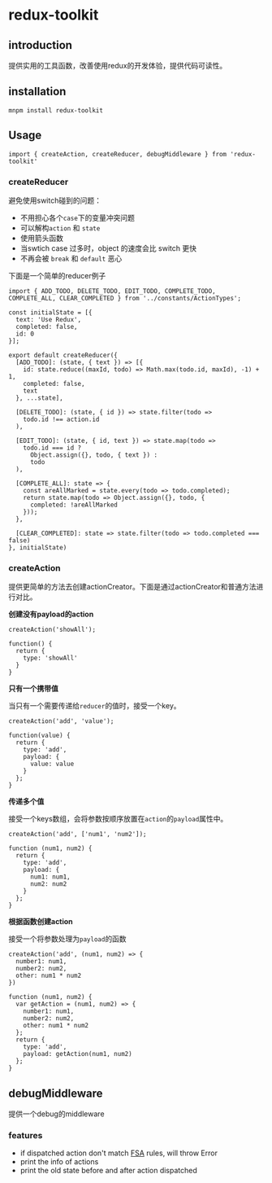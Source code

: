 # redux-toolkit

## introduction

提供实用的工具函数，改善使用redux的开发体验，提供代码可读性。

## installation

`mnpm install redux-toolkit`

## Usage

`import { createAction, createReducer, debugMiddleware } from 'redux-toolkit'`

### createReducer

避免使用switch碰到的问题：

* 不用担心各个`case`下的变量冲突问题
* 可以解构`action` 和 `state`
* 使用箭头函数
* 当swtich case 过多时，object 的速度会比 switch 更快
* 不再会被 `break` 和 `default` 恶心

下面是一个简单的reducer例子

```
import { ADD_TODO, DELETE_TODO, EDIT_TODO, COMPLETE_TODO, COMPLETE_ALL, CLEAR_COMPLETED } from '../constants/ActionTypes';

const initialState = [{
  text: 'Use Redux',
  completed: false,
  id: 0
}];

export default createReducer({
  [ADD_TODO]: (state, { text }) => [{
    id: state.reduce((maxId, todo) => Math.max(todo.id, maxId), -1) + 1,
    completed: false,
    text
  }, ...state],

  [DELETE_TODO]: (state, { id }) => state.filter(todo =>
    todo.id !== action.id
  ),

  [EDIT_TODO]: (state, { id, text }) => state.map(todo =>
    todo.id === id ?
      Object.assign({}, todo, { text }) :
      todo
  ),

  [COMPLETE_ALL]: state => {
    const areAllMarked = state.every(todo => todo.completed);
    return state.map(todo => Object.assign({}, todo, {
      completed: !areAllMarked
    }));
  },

  [CLEAR_COMPLETED]: state => state.filter(todo => todo.completed === false)
}, initialState)
```

### createAction

提供更简单的方法去创建actionCreator。下面是通过actionCreator和普通方法进行对比。

**创建没有payload的action**

```
createAction('showAll');

function() {
  return {
    type: 'showAll'
  }
}
```

**只有一个携带值**

当只有一个需要传递给`reducer`的值时，接受一个key。

```
createAction('add', 'value');

function(value) {
  return {
    type: 'add',
    payload: {
      value: value
    }
  };
}
```

**传递多个值**

接受一个keys数组，会将参数按顺序放置在`action`的`payload`属性中。

```
createAction('add', ['num1', 'num2']);

function (num1, num2) {
  return {
    type: 'add',
    payload: {
      num1: num1,
      num2: num2  
    }
  };
}
```

**根据函数创建action**

接受一个将参数处理为`payload`的函数

```
createAction('add', (num1, num2) => {
  number1: num1,
  number2: num2,
  other: num1 * num2
})

function (num1, num2) {
  var getAction = (num1, num2) => {
    number1: num1,
    number2: num2,
    other: num1 * num2
  };
  return {
    type: 'add',
    payload: getAction(num1, num2)
  };
}
```

## debugMiddleware

提供一个debug的middleware

### features

* if dispatched action don't match [FSA](https://github.com/acdlite/flux-standard-action) rules, will throw Error
* print the info of actions
* print the old state before and after action dispatched
